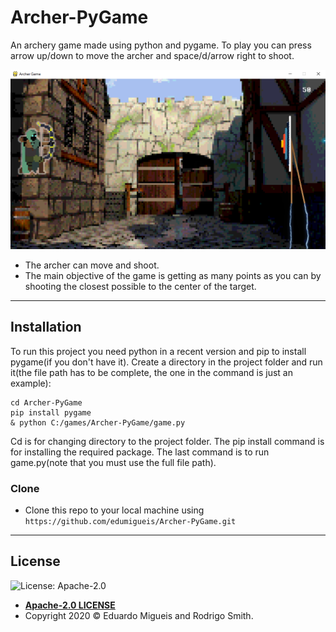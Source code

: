 # Archer-PyGame
 An archery game made using python and pygame. To play you can press arrow up/down to move the archer and space/d/arrow right to shoot.

<p align="center">
  <img src="header.png" />
</p>

- The archer can move and shoot.
- The main objective of the game is getting as many points as you can by shooting the closest possible to the center of the target.
---

## Installation

To run this project you need python in a recent version and pip to install pygame(if you don't have it). Create a directory in the project folder and run it(the file path has to be complete, the one in the command is just an example):

```
cd Archer-PyGame
pip install pygame
& python C:/games/Archer-PyGame/game.py
```
Cd is for changing directory to the project folder. The pip install command is for installing the required package. The last command is to run game.py(note that you must use the full file path).

### Clone

- Clone this repo to your local machine using `https://github.com/edumigueis/Archer-PyGame.git`
---

## License

![License: Apache-2.0](https://img.shields.io/badge/license-Apache%202-blue)

- **[Apache-2.0 LICENSE](https://www.apache.org/licenses/LICENSE-2.0)**
- Copyright 2020 © Eduardo Migueis and Rodrigo Smith.
